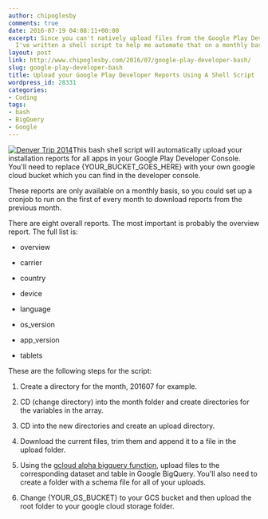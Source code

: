 ```yaml
---
author: chipoglesby
comments: true
date: 2016-07-19 04:08:11+00:00
excerpt: Since you can't natively upload files from the Google Play Developer Console,
  I've written a shell script to help me automate that on a monthly basis.
layout: post
link: http://www.chipoglesby.com/2016/07/google-play-developer-bash/
slug: google-play-developer-bash
title: Upload your Google Play Developer Reports Using A Shell Script
wordpress_id: 28331
categories:
- Coding
tags:
- bash
- BigQuery
- Google
---
```


[![Denver Trip 2014](https://c3.staticflickr.com/6/5271/14066190146_4266db8596.jpg)](https://www.flickr.com/photos/chipoglesby/14066190146/)This bash shell script will automatically upload your installation reports for all apps in your Google Play Developer Console. You'll need to replace {YOUR_BUCKET_GOES_HERE} with your own google cloud bucket which you can find in the developer console.

These reports are only available on a monthly basis, so you could set up a cronjob to run on the first of every month to download reports from the previous month.

There are eight overall reports. The most important is probably the overview report. The full list is:




 	
  * overview

 	
  * carrier

 	
  * country

 	
  * device

 	
  * language

 	
  * os_version

 	
  * app_version

 	
  * tablets



These are the following steps for the script:


 	
  1. Create a directory for the month, 201607 for example.

 	
  2. CD (change directory) into the month folder and create directories for the variables in the array.

 	
  3. CD into the new directories and create an upload directory.

 	
  4. Download the current files, trim them and append it to a file in the upload folder.

 	
  5. Using the [gcloud alpha bigquery function](https://cloud.google.com/sdk/gcloud/reference/alpha/bigquery/), upload files to the corresponding dataset and table in Google BigQuery. You'll also need to create a folder with a schema file for all of your uploads.

 	
  6. Change {YOUR_GS_BUCKET} to your GCS bucket and then upload the root folder to your google cloud storage folder.




